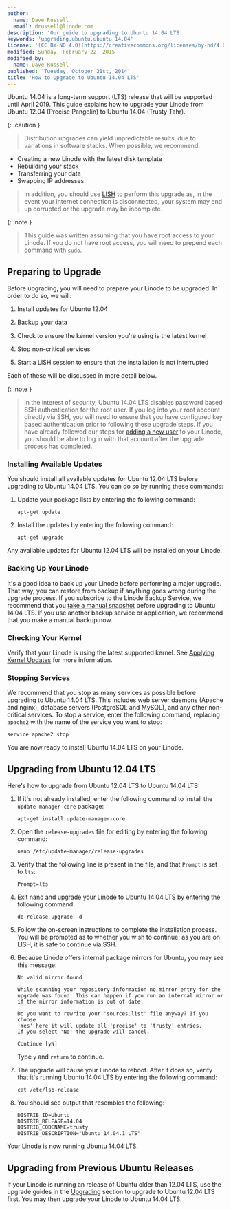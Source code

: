 ```yaml
---
author:
  name: Dave Russell
  email: drussell@linode.com
description: 'Our guide to upgrading to Ubuntu 14.04 LTS'
keywords: 'upgrading,ubuntu,ubuntu 14.04'
license: '[CC BY-ND 4.0](https://creativecommons.org/licenses/by-nd/4.0)'
modified: Sunday, February 22, 2015
modified_by:
  name: Dave Russell
published: 'Tuesday, October 21st, 2014'
title: 'How to Upgrade to Ubuntu 14.04 LTS'
---
```


Ubuntu 14.04 is a long-term support (LTS) release that will be supported until April 2019. This guide explains how to upgrade your Linode from Ubuntu 12.04 (Precise Pangolin) to Ubuntu 14.04 (Trusty Tahr).

 {: .caution }
 >Distribution upgrades can yield unpredictable results, due to variations in software stacks. When possible, we recommend:
 >
 - Creating a new Linode with the latest disk template
 - Rebuilding your stack
 - Transferring your data
 - Swapping IP addresses
 >
 > In addition, you should use [LISH](https://www.linode.com/content/networking/using-the-linode-shell-lish) to perform this upgrade as, in the event your internet connection is disconnected, your system may end up corrupted or the upgrade may be incomplete.


{: .note }
>This guide was written assuming that you have root access to your Linode. If you do not have root access, you will need to prepend each command with `sudo`.

## Preparing to Upgrade

Before upgrading, you will need to prepare your Linode to be upgraded. In order to do so, we will:

1.  Install updates for Ubuntu 12.04

2.  Backup your data

3.  Check to ensure the kernel version you're using is the latest kernel

4.  Stop non-critical services

5.  Start a LISH session to ensure that the installation is not interrupted

Each of these will be discussed in more detail below.

{: .note }
>
>In the interest of security, Ubuntu 14.04 LTS disables password based SSH authentication for the root user.  If you log into your root account directly via SSH, you will need to ensure that you have configured key based authentication prior to following these upgrade steps.  If you have already followed our steps for [adding a new user](/content/security/securing-your-server/#ubuntu) to your Linode, you should be able to log in with that account after the upgrade process has completed.

### Installing Available Updates

You should install all available updates for Ubuntu 12.04 LTS before upgrading to Ubuntu 14.04 LTS. You can do so by running these commands:

1.  Update your package lists by entering the following command:

        apt-get update

2.  Install the updates by entering the following command:

        apt-get upgrade

Any available updates for Ubuntu 12.04 LTS will be installed on your Linode.

### Backing Up Your Linode

It's a good idea to back up your Linode before performing a major upgrade. That way, you can restore from backup if anything goes wrong during the upgrade process. If you subscribe to the Linode Backup Service, we recommend that you [take a manual snapshot](/content/security/backups/linode-backup-service/#take-a-manual-snapshot) before upgrading to Ubuntu 14.04 LTS. If you use another backup service or application, we recommend that you make a manual backup now.

### Checking Your Kernel

Verify that your Linode is using the latest supported kernel. See [Applying Kernel Updates](/content/uptime/monitoring-and-maintaining-your-server/#applying-kernel-updates) for more information.

### Stopping Services

We recommend that you stop as many services as possible before upgrading to Ubuntu 14.04 LTS. This includes web server daemons (Apache and nginx), database servers (PostgreSQL and MySQL), and any other non-critical services. To stop a service, enter the following command, replacing `apache2` with the name of the service you want to stop:

    service apache2 stop

You are now ready to install Ubuntu 14.04 LTS on your Linode.

## Upgrading from Ubuntu 12.04 LTS

Here's how to upgrade from Ubuntu 12.04 LTS to Ubuntu 14.04 LTS:

1.  If it's not already installed, enter the following command to install the `update-manager-core` package:

        apt-get install update-manager-core

2.  Open the `release-upgrades` file for editing by entering the following command:

        nano /etc/update-manager/release-upgrades

3.  Verify that the following line is present in the file, and that `Prompt` is set to `lts`:

        Prompt=lts

4.  Exit nano and upgrade your Linode to Ubuntu 14.04 LTS by entering the following command:

        do-release-upgrade -d

5.  Follow the on-screen instructions to complete the installation process. You will be prompted as to whether you wish to continue; as you are on LISH, it is safe to continue via SSH.

6.  Because Linode offers internal package mirrors for Ubuntu, you may see this message:

        No valid mirror found

        While scanning your repository information no mirror entry for the
        upgrade was found. This can happen if you run an internal mirror or
        if the mirror information is out of date.

        Do you want to rewrite your 'sources.list' file anyway? If you choose
        'Yes' here it will update all 'precise' to 'trusty' entries.
        If you select 'No' the upgrade will cancel.

        Continue [yN]

    Type `y` and `return` to continue.

7.  The upgrade will cause your Linode to reboot. After it does so, verify that it's running Ubuntu 14.04 LTS by entering the following command:

        cat /etc/lsb-release

8.  You should see output that resembles the following:

        DISTRIB_ID=Ubuntu
        DISTRIB_RELEASE=14.04
        DISTRIB_CODENAME=trusty
        DISTRIB_DESCRIPTION="Ubuntu 14.04.1 LTS"

Your Linode is now running Ubuntu 14.04 LTS.


## Upgrading from Previous Ubuntu Releases

If your Linode is running an release of Ubuntu older than 12.04 LTS, use the upgrade guides in the [Upgrading](/content/security/upgrading) section to upgrade to Ubuntu 12.04 LTS first. You may then upgrade your Linode to Ubuntu 14.04 LTS.
